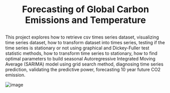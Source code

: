 # <p align = 'center'> Forecasting of Global Carbon Emissions and Temperature</p>

This project explores how to retrieve csv times series dataset, visualizing time series dataset, how to transform dataset into times series, testing if the time series is stationary or not using graphical and Dickey-Fuller test statistic methods, how to transform time series to stationary, how to find optimal parameters to build seasonal Autoregressive Integrated Moving Average (SARIMA) model using grid search method, diagnosing time series prediction, validating the predictive power, forecasting 10 year future CO2 emission.


![image](https://i.imgur.com/gD5bpeQ.png)
